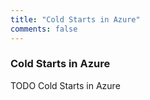 ```yaml
---
title: "Cold Starts in Azure"
comments: false
---
```

### Cold Starts in Azure

TODO Cold Starts in Azure